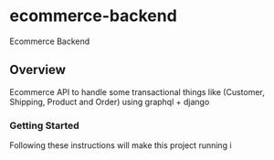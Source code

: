 # ecommerce-backend
Ecommerce Backend

## Overview
Ecommerce API to handle some transactional things like (Customer, Shipping, Product and Order) using graphql + django

### Getting Started
Following these instructions will make this project running i
